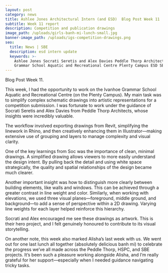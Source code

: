 ```yaml
---
layout: post
category: news
title: Ashlee Jones Architectural Intern (and ESD)  Blog Post Week 11
subtitle: Week 11 report
description: Competition and publication drawings
image_path: /uploads/girls-banh-mi-lunch-small.jpg
banner-image_path: /uploads/igs-competition-drawings.png
seo:
  title: News | SBE
  description: esd intern update
  keywords: >-
    Ashlee Jones Socrati Seretis and Alex Davies Peddle Thorp Architects Ivanhoe
    Grammar School Aquatic and Recreational Centre Plenty Campus ESD SBE Intern
---
```

Blog Post Week 11.

This week, I had the opportunity to work on the Ivanhoe Grammar School Aquatic and Recreational Centre (on the Plenty Campus). My main task was to simplify complex schematic drawings into artistic representations for a competition submission. I was fortunate to work under the guidance of Socrati Seretis and Alex Davies from Peddle Thorp Architects, whose insights were incredibly valuable.

The workflow involved exporting drawings from Revit, simplifying the linework in Rhino, and then creatively enhancing them in Illustrator—making extensive use of grouping and layers to manage complexity and visual clarity.

One of the key learnings from Soc was the importance of clean, minimal drawings. A simplified drawing allows viewers to more easily understand the design intent. By pulling back the detail and using white space strategically, the quality and spatial relationships of the design became much clearer.

Another important insight was how to distinguish more clearly between building elements, like walls and windows. This can be achieved through a greater contrast in line weight and color. Similarly, when working with elevations, we used three visual planes—foreground, middle ground, and background—to add a sense of perspective within a 2D drawing. Varying line weights for each layer helped reinforce this hierarchy.

Socrati and Alex encouraged me see these drawings as artwork. This is their hero project, and I felt genuinely honoured to contribute to its visual storytelling.

On another note, this week also marked Alisha’s last week with us. We went out for one last lunch all together (absolutely delicious banh mi) to celebrate the progress we’ve all made across the Peddle Thorp, HSPC, and SBE projects. It’s been such a pleasure working alongside Alisha, and I’m really grateful for her support—especially when I needed guidance navigating tricky tasks.